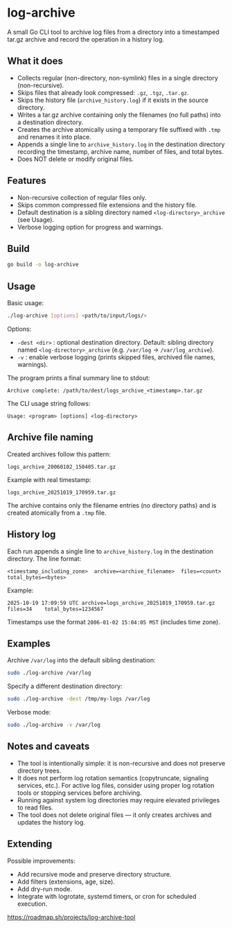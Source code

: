 # log-archive
A small Go CLI tool to archive log files from a directory into a timestamped tar.gz archive and record the operation in a history log.

## What it does
- Collects regular (non-directory, non-symlink) files in a single directory (non-recursive).
- Skips files that already look compressed: `.gz`, `.tgz`, `.tar.gz`.
- Skips the history file (`archive_history.log`) if it exists in the source directory.
- Writes a tar.gz archive containing only the filenames (no full paths) into a destination directory.
- Creates the archive atomically using a temporary file suffixed with `.tmp` and renames it into place.
- Appends a single line to `archive_history.log` in the destination directory recording the timestamp, archive name, number of files, and total bytes.
- Does NOT delete or modify original files.

## Features
- Non-recursive collection of regular files only.
- Skips common compressed file extensions and the history file.
- Default destination is a sibling directory named `<log-directory>_archive` (see Usage).
- Verbose logging option for progress and warnings.

## Build

```bash
go build -o log-archive
```

## Usage

Basic usage:

```bash
./log-archive [options] <path/to/input/logs/>
```

Options:
- `-dest <dir>` : optional destination directory. Default: sibling directory named `<log-directory>_archive` (e.g. `/var/log` -> `/var/log_archive`).
- `-v` : enable verbose logging (prints skipped files, archived file names, warnings).

The program prints a final summary line to stdout:

```
Archive complete: /path/to/dest/logs_archive_<timestamp>.tar.gz
```

The CLI usage string follows:
```
Usage: <program> [options] <log-directory>
```

## Archive file naming

Created archives follow this pattern:

```
logs_archive_20060102_150405.tar.gz
```

Example with real timestamp:

```
logs_archive_20251019_170959.tar.gz
```

The archive contains only the filename entries (no directory paths) and is created atomically from a `.tmp` file.

## History log

Each run appends a single line to `archive_history.log` in the destination directory. The line format:

```
<timestamp_including_zone>  archive=<archive_filename>  files=<count>  total_bytes=<bytes>
```

Example:

```
2025-10-19 17:09:59 UTC	archive=logs_archive_20251019_170959.tar.gz	files=34	total_bytes=1234567
```

Timestamps use the format `2006-01-02 15:04:05 MST` (includes time zone).

## Examples

Archive `/var/log` into the default sibling destination:

```bash
sudo ./log-archive /var/log
```

Specify a different destination directory:

```bash
sudo ./log-archive -dest /tmp/my-logs /var/log
```

Verbose mode:

```bash
sudo ./log-archive -v /var/log
```

## Notes and caveats
- The tool is intentionally simple: it is non-recursive and does not preserve directory trees.
- It does not perform log rotation semantics (copytruncate, signaling services, etc.). For active log files, consider using proper log rotation tools or stopping services before archiving.
- Running against system log directories may require elevated privileges to read files.
- The tool does not delete original files — it only creates archives and updates the history log.

## Extending
Possible improvements:
- Add recursive mode and preserve directory structure.
- Add filters (extensions, age, size).
- Add dry-run mode.
- Integrate with logrotate, systemd timers, or cron for scheduled execution.

https://roadmap.sh/projects/log-archive-tool